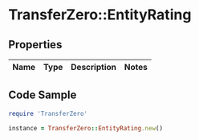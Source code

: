 # TransferZero::EntityRating

## Properties

Name | Type | Description | Notes
------------ | ------------- | ------------- | -------------

## Code Sample

```ruby
require 'TransferZero'

instance = TransferZero::EntityRating.new()
```



